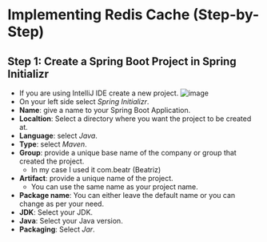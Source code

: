# Implementing Redis Cache (Step-by-Step)

## Step 1: Create a Spring Boot Project in Spring Initializr
- If you are using IntelliJ IDE create a new project.
![image](https://user-images.githubusercontent.com/119079911/210106704-34fdf25c-d1ba-4522-87de-4c0fda7825a1.png)
- On your left side select *Spring Initializr*.
- **Name**: give a name to your Spring Boot Application.
- **Localtion**: Select a directory where you want the project to be created at.
- **Language**: select *Java*.
- **Type**: select *Maven*.
- **Group**: provide a unique base name of the company or group that created the project.
  - In my case I used it com.beatr (Beatriz)
- **Artifact**: provide a unique name of the project.
  - You can use the same name as your project name.
- **Package name**: You can either leave the default name or you can change as per your need.
- **JDK**: Select your JDK.
- **Java**: Select your Java version.
- **Packaging**: Select *Jar*.
